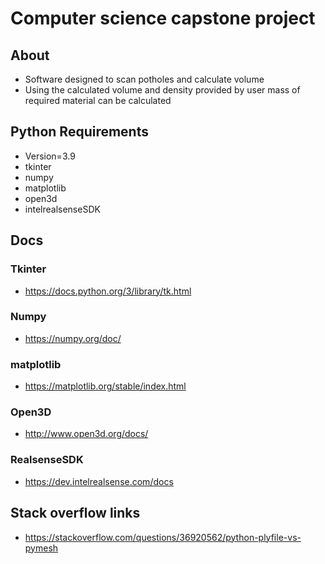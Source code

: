 # Computer science capstone project

## About 
- Software designed to scan potholes and calculate volume 
- Using the calculated volume and density provided by user mass of required material can be calculated

## Python Requirements
- Version=3.9
- tkinter
- numpy
- matplotlib
- open3d
- intelrealsenseSDK

## Docs

### Tkinter
- https://docs.python.org/3/library/tk.html

### Numpy
- https://numpy.org/doc/

### matplotlib
- https://matplotlib.org/stable/index.html

### Open3D
- http://www.open3d.org/docs/

### RealsenseSDK
- https://dev.intelrealsense.com/docs

## Stack overflow links 
- https://stackoverflow.com/questions/36920562/python-plyfile-vs-pymesh